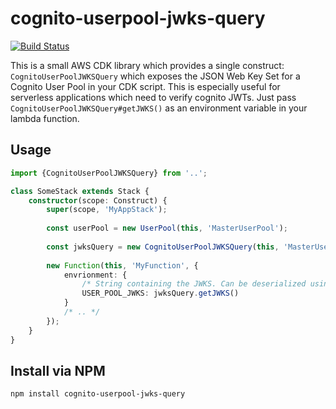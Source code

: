 # cognito-userpool-jwks-query
[![Build Status](https://travis-ci.com/duncpro/cognito-userpool-jwks-query.svg?branch=master)](https://travis-ci.com/duncpro/cognito-userpool-jwks-query)

This is a small AWS CDK library which provides a single construct: `CognitoUserPoolJWKSQuery` which exposes
the JSON Web Key Set for a Cognito User Pool in your CDK script. This is especially useful for serverless applications
which need to verify cognito JWTs. Just pass `CognitoUserPoolJWKSQuery#getJWKS()` as an environment variable in your
lambda function.

## Usage
```ts
import {CognitoUserPoolJWKSQuery} from '..';

class SomeStack extends Stack {
    constructor(scope: Construct) {
        super(scope, 'MyAppStack');
        
        const userPool = new UserPool(this, 'MasterUserPool');
        
        const jwksQuery = new CognitoUserPoolJWKSQuery(this, 'MasterUserPoolJWKSQuery');
        
        new Function(this, 'MyFunction', {
            envrionment: {
                /* String containing the JWKS. Can be deserialized using JSON.parse()) */
                USER_POOL_JWKS: jwksQuery.getJWKS() 
            }
            /* .. */
        });
    }
}
```

## Install via NPM
`npm install cognito-userpool-jwks-query`
